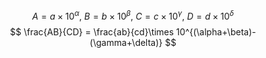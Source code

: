 $$
A = a \times 10^{\alpha},\ B = b \times 10^{\beta},\ C = c \times 10^{\gamma},\ D = d \times 10^{\delta}
$$
$$
\frac{AB}{CD} = \frac{ab}{cd}\times 10^{(\alpha+\beta)-(\gamma+\delta)}
$$